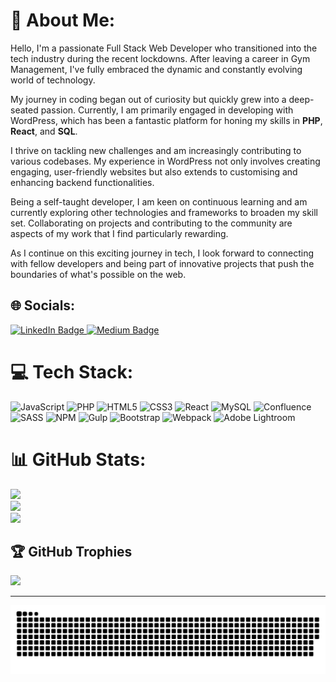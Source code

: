 # 💫 About Me:

Hello, I'm a passionate Full Stack Web Developer who transitioned into the tech industry during the recent lockdowns. After leaving a career in Gym Management, I've fully embraced the dynamic and constantly evolving world of technology. 

My journey in coding began out of curiosity but quickly grew into a deep-seated passion. Currently, I am primarily engaged in developing with WordPress, which has been a fantastic platform for honing my skills in **PHP**, **React**, and **SQL**.

I thrive on tackling new challenges and am increasingly contributing to various codebases. My experience in WordPress not only involves creating engaging, user-friendly websites but also extends to customising and enhancing backend functionalities. 

Being a self-taught developer, I am keen on continuous learning and am currently exploring other technologies and frameworks to broaden my skill set. Collaborating on projects and contributing to the community are aspects of my work that I find particularly rewarding.

As I continue on this exciting journey in tech, I look forward to connecting with fellow developers and being part of innovative projects that push the boundaries of what's possible on the web.



## 🌐 Socials:
<div id="badges">
  <a href="https://linkedin.com/in/matt-calvert">
    <img src="https://img.shields.io/badge/LinkedIn-blue?style=for-the-badge&logo=linkedin&logoColor=white" alt="LinkedIn Badge"/>
  </a>
<!--   <a href="https://www.youtube.com/@codingcompiled">
    <img src="https://img.shields.io/badge/YouTube-red?style=for-the-badge&logo=youtube&logoColor=white" alt="Youtube Badge"/>
  </a> -->
  <a href="https://medium.com/@Calvert_">
    <img src="https://img.shields.io/badge/Medium-white?style=for-the-badge&logo=medium&logoColor=black" alt="Medium Badge"/>
  </a>
</div>

# 💻 Tech Stack:
![JavaScript](https://img.shields.io/badge/javascript-%23323330.svg?style=for-the-badge&logo=javascript&logoColor=%23F7DF1E) ![PHP](https://img.shields.io/badge/php-%23777BB4.svg?style=for-the-badge&logo=php&logoColor=white) ![HTML5](https://img.shields.io/badge/html5-%23E34F26.svg?style=for-the-badge&logo=html5&logoColor=white) ![CSS3](https://img.shields.io/badge/css3-%231572B6.svg?style=for-the-badge&logo=css3&logoColor=white) ![React](https://img.shields.io/badge/react-%2320232a.svg?style=for-the-badge&logo=react&logoColor=%2361DAFB) ![MySQL](https://img.shields.io/badge/mysql-%2300f.svg?style=for-the-badge&logo=mysql&logoColor=white) ![Confluence](https://img.shields.io/badge/confluence-%23172BF4.svg?style=for-the-badge&logo=confluence&logoColor=white) ![SASS](https://img.shields.io/badge/SASS-hotpink.svg?style=for-the-badge&logo=SASS&logoColor=white) ![NPM](https://img.shields.io/badge/NPM-%23000000.svg?style=for-the-badge&logo=npm&logoColor=white) ![Gulp](https://img.shields.io/badge/GULP-%23CF4647.svg?style=for-the-badge&logo=gulp&logoColor=white) ![Bootstrap](https://img.shields.io/badge/bootstrap-%23563D7C.svg?style=for-the-badge&logo=bootstrap&logoColor=white) ![Webpack](https://img.shields.io/badge/webpack-%238DD6F9.svg?style=for-the-badge&logo=webpack&logoColor=black) ![Adobe Lightroom](https://img.shields.io/badge/Adobe%20Lightroom-31A8FF.svg?style=for-the-badge&logo=Adobe%20Lightroom&logoColor=white)
# 📊 GitHub Stats:
![](https://github-readme-stats-git-masterrstaa-rickstaa.vercel.app/api?username=xandercalvert&&show_icons=true&theme=dark&hide_border=false&include_all_commits=true&count_private=fals)<br/>
![](https://github-readme-streak-stats.herokuapp.com/?user=XanderCalvert&theme=dark&hide_border=false)<br/>
![](https://github-readme-stats-git-masterrstaa-rickstaa.vercel.app/api/top-langs/?username=XanderCalvert&theme=dark&hide_border=false&include_all_commits=true&count_private=false&layout=compact)

## 🏆 GitHub Trophies
![](https://github-profile-trophy.vercel.app/?username=XanderCalvert&theme=radical&no-frame=false&no-bg=true&margin-w=4)

---
<!-- [![](https://visitcount.itsvg.in/api?id=XanderCalvert&icon=0&color=0)](https://visitcount.itsvg.in) -->

<!-- ![Snake animation](https://github.com/XanderCalvert/XanderCalvert/blob/output/github-contribution-grid-snake.svg?color_snake=#4489ec&color_dots=#2d333b,#14482e,#067238,#2dab47,#38d353) -->

<picture>
  <source media="(prefers-color-scheme: dark)" srcset="[github-snake-dark.svg](https://github.com/XanderCalvert/XanderCalvert/blob/output/github-contribution-grid-snake.svg?color_snake=#4489ec&color_dots=#2d333b,#14482e,#067238,#2dab47,#38d353)" />
  <source media="(prefers-color-scheme: light)" srcset="[github-snake.svg](https://github.com/XanderCalvert/XanderCalvert/blob/output/github-contribution-grid-snake.svg?color_snake=#4489ec&color_dots=#2d333b,#14482e,#067238,#2dab47,#38d353)" />
  <img alt="github-snake" src="https://github.com/XanderCalvert/XanderCalvert/blob/output/github-contribution-grid-snake.svg?color_snake=#4489ec&color_dots=#2d333b,#14482e,#067238,#2dab47,#38d353" />
</picture>


<!--
**XanderCalvert/XanderCalvert** is a ✨ _special_ ✨ repository because its `README.md` (this file) appears on your GitHub profile.

Here are some ideas to get you started:

- 🔭 I’m currently working on ...
- 🌱 I’m currently learning ...
- 👯 I’m looking to collaborate on ...
- 🤔 I’m looking for help with ...
- 💬 Ask me about ...
- 📫 How to reach me: ...
- ⚡ Fun fact: ...
-->
